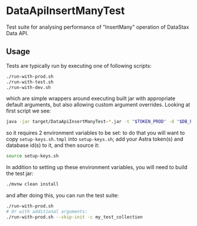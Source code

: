 # DataApiInsertManyTest

Test suite for analysing performance of "InsertMany" operation of DataStax Data API.

## Usage

Tests are typically run by executing one of following scripts:

```bash
./run-with-prod.sh
./run-with-test.sh
./run-with-dev.sh
```

which are simple wrappers around executing built jar with appropriate default arguments, but also allowing
custom argument overrides.
Looking at first script we see:

```bash
java -jar target/DataApiInsertManyTest-*.jar -t "$TOKEN_PROD" -d "$DB_PROD" -e PROD $*
```

so it requires 2 environment variables to be set: to do that you will want to copy `setup-keys.sh.tmpl`
into `setup-keys.sh`; add your Astra token(s) and database id(s) to it, and then source it:

```bash
source setup-keys.sh
```

In addition to setting up these environment variables, you will need to build the test jar:

```bash
./mvnw clean install
```

and after doing this, you can run the test suite:

```bash
./run-with-prod.sh 
# Or with additional arguments:
./run-with-prod.sh --skip-init -c my_test_collection
```
